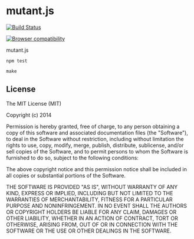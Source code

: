 
# mutant.js

[![Build Status](https://travis-ci.org/gitterHQ/mutant.js.png?branch=master)](https://travis-ci.org/gitterHQ/mutant.js)


[![Browser compatibility](https://ci.testling.com/gitterHQ/mutant.js.png)](https://ci.testling.com/gitterHQ/mutant.js)




  mutant.js

  `npm test`

  `make`

## License

  The MIT License (MIT)

  Copyright (c) 2014 <copyright holders>

  Permission is hereby granted, free of charge, to any person obtaining a copy
  of this software and associated documentation files (the "Software"), to deal
  in the Software without restriction, including without limitation the rights
  to use, copy, modify, merge, publish, distribute, sublicense, and/or sell
  copies of the Software, and to permit persons to whom the Software is
  furnished to do so, subject to the following conditions:

  The above copyright notice and this permission notice shall be included in
  all copies or substantial portions of the Software.

  THE SOFTWARE IS PROVIDED "AS IS", WITHOUT WARRANTY OF ANY KIND, EXPRESS OR
  IMPLIED, INCLUDING BUT NOT LIMITED TO THE WARRANTIES OF MERCHANTABILITY,
  FITNESS FOR A PARTICULAR PURPOSE AND NONINFRINGEMENT. IN NO EVENT SHALL THE
  AUTHORS OR COPYRIGHT HOLDERS BE LIABLE FOR ANY CLAIM, DAMAGES OR OTHER
  LIABILITY, WHETHER IN AN ACTION OF CONTRACT, TORT OR OTHERWISE, ARISING FROM,
  OUT OF OR IN CONNECTION WITH THE SOFTWARE OR THE USE OR OTHER DEALINGS IN
  THE SOFTWARE.